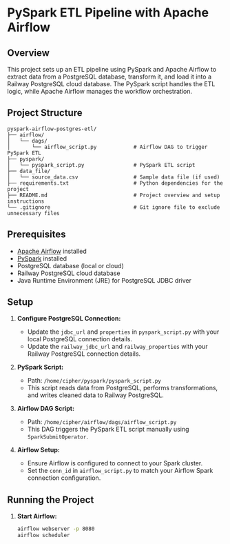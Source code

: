 # PySpark ETL Pipeline with Apache Airflow

## Overview

This project sets up an ETL pipeline using PySpark and Apache Airflow to extract data from a PostgreSQL database, transform it, and load it into a Railway PostgreSQL cloud database. The PySpark script handles the ETL logic, while Apache Airflow manages the workflow orchestration.

## Project Structure

```
pyspark-airflow-postgres-etl/
├── airflow/
│   └── dags/
│       └── airflow_script.py            # Airflow DAG to trigger PySpark ETL
├── pyspark/
│   └── pyspark_script.py                # PySpark ETL script
├── data_file/
│   └── source_data.csv                  # Sample data file (if used)
├── requirements.txt                     # Python dependencies for the project
├── README.md                            # Project overview and setup instructions
└── .gitignore                           # Git ignore file to exclude unnecessary files
```

## Prerequisites

- [Apache Airflow](https://airflow.apache.org/docs/apache-airflow/stable/installation/index.html) installed
- [PySpark](https://spark.apache.org/docs/latest/api/python/) installed
- PostgreSQL database (local or cloud)
- Railway PostgreSQL cloud database
- Java Runtime Environment (JRE) for PostgreSQL JDBC driver

## Setup

1. **Configure PostgreSQL Connection:**
   - Update the `jdbc_url` and `properties` in `pyspark_script.py` with your local PostgreSQL connection details.
   - Update the `railway_jdbc_url` and `railway_properties` with your Railway PostgreSQL connection details.

2. **PySpark Script:**
   - Path: `/home/cipher/pyspark/pyspark_script.py`
   - This script reads data from PostgreSQL, performs transformations, and writes cleaned data to Railway PostgreSQL.

3. **Airflow DAG Script:**
   - Path: `/home/cipher/airflow/dags/airflow_script.py`
   - This DAG triggers the PySpark ETL script manually using `SparkSubmitOperator`.

4. **Airflow Setup:**
   - Ensure Airflow is configured to connect to your Spark cluster.
   - Set the `conn_id` in `airflow_script.py` to match your Airflow Spark connection configuration.

## Running the Project

1. **Start Airflow:**
   ```bash
   airflow webserver -p 8080
   airflow scheduler
